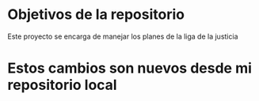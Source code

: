 # Objetivos de la repositorio

Este proyecto se encarga de manejar los planes de la liga de la justicia

# Estos cambios son nuevos desde mi repositorio local 

